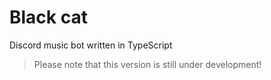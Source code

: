 <h1 aligh="center">Black cat</h1>

Discord music bot written in TypeScript

> Please note that this version is still under development!


